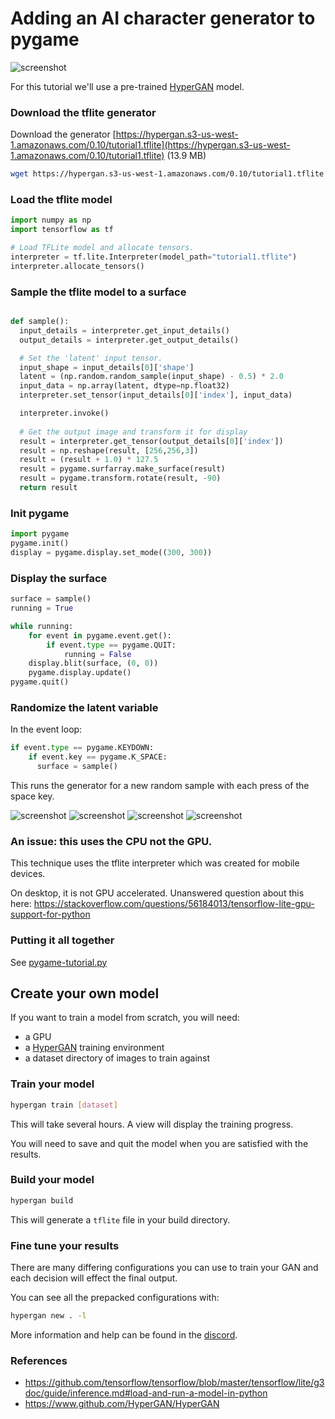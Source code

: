 # Adding an AI character generator to pygame

![screenshot](assets/pygame-tutorial-1.png)

For this tutorial we'll use a pre-trained [HyperGAN](https://www.github.com/HyperGAN/HyperGAN) model.

### Download the tflite generator

Download the generator [https://hypergan.s3-us-west-1.amazonaws.com/0.10/tutorial1.tflite](https://hypergan.s3-us-west-1.amazonaws.com/0.10/tutorial1.tflite) (13.9 MB)

```sh
wget https://hypergan.s3-us-west-1.amazonaws.com/0.10/tutorial1.tflite
```

### Load the tflite model

```python
import numpy as np
import tensorflow as tf

# Load TFLite model and allocate tensors.
interpreter = tf.lite.Interpreter(model_path="tutorial1.tflite")
interpreter.allocate_tensors()
```
### Sample the tflite model to a surface
```python

def sample():
  input_details = interpreter.get_input_details()
  output_details = interpreter.get_output_details()

  # Set the 'latent' input tensor.
  input_shape = input_details[0]['shape']
  latent = (np.random.random_sample(input_shape) - 0.5) * 2.0
  input_data = np.array(latent, dtype=np.float32)
  interpreter.set_tensor(input_details[0]['index'], input_data)

  interpreter.invoke()
  
  # Get the output image and transform it for display
  result = interpreter.get_tensor(output_details[0]['index'])
  result = np.reshape(result, [256,256,3])
  result = (result + 1.0) * 127.5
  result = pygame.surfarray.make_surface(result)
  result = pygame.transform.rotate(result, -90)
  return result
```

### Init pygame

```python
import pygame
pygame.init()
display = pygame.display.set_mode((300, 300))
```
### Display the surface
```python
surface = sample()
running = True

while running:
    for event in pygame.event.get():
        if event.type == pygame.QUIT:
            running = False
    display.blit(surface, (0, 0))
    pygame.display.update()
pygame.quit()
```

### Randomize the latent variable

In the event loop:

```python
if event.type == pygame.KEYDOWN:
    if event.key == pygame.K_SPACE:
      surface = sample()
```

This runs the generator for a new random sample with each press of the space key.

![screenshot](assets/pygame-tutorial-2.png)
![screenshot](assets/pygame-tutorial-3.png)
![screenshot](assets/pygame-tutorial-4.png)
![screenshot](assets/pygame-tutorial-5.png)

### An issue: this uses the CPU not the GPU.

This technique uses the tflite interpreter which was created for mobile devices.

On desktop, it is not GPU accelerated.  Unanswered question about this here: https://stackoverflow.com/questions/56184013/tensorflow-lite-gpu-support-for-python

### Putting it all together

See [pygame-tutorial.py](pygame-tutorial.py)

## Create your own model

If you want to train a model from scratch, you will need:

* a GPU
* a [HyperGAN](https://www.github.com/HyperGAN/HyperGAN) training environment
* a dataset directory of images to train against

### Train your model

```sh
hypergan train [dataset]
```

This will take several hours.  A view will display the training progress.

You will need to save and quit the model when you are satisfied with the results.


### Build your model

```sh
hypergan build
```

This will generate a `tflite` file in your build directory.

### Fine tune your results

There are many differing configurations you can use to train your GAN and each decision will effect the final output.

You can see all the prepacked configurations with:

```sh
hypergan new . -l
```

More information and help can be found in the [discord](https://discord.gg/t4WWBPF).

### References

* https://github.com/tensorflow/tensorflow/blob/master/tensorflow/lite/g3doc/guide/inference.md#load-and-run-a-model-in-python
* https://www.github.com/HyperGAN/HyperGAN

